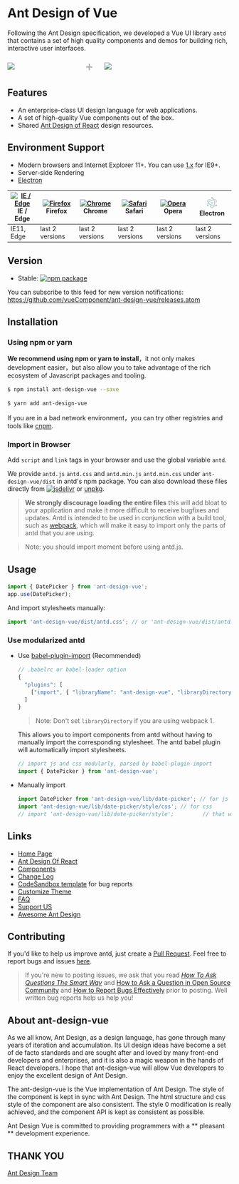 # Ant Design of Vue

Following the Ant Design specification, we developed a Vue UI library `antd` that contains a set of high quality components and demos for building rich, interactive user interfaces.

<div class="pic-plus">
  <img width="150" src="https://gw.alipayobjects.com/zos/rmsportal/KDpgvguMpGfqaHPjicRK.svg" />
  <span>+</span>
  <img width="160" src="https://qn.antdv.com/vue.png" />
</div>

<style>
.pic-plus > * {
  display: inline-block !important;
  vertical-align: middle;
}
.pic-plus span {
  font-size: 30px;
  color: #aaa;
  margin: 0 20px;
}
</style>

## Features

- An enterprise-class UI design language for web applications.
- A set of high-quality Vue components out of the box.
- Shared [Ant Design of React](https://ant.design/docs/spec/introduce) design resources.

## Environment Support

- Modern browsers and Internet Explorer 11+. You can use [1.x](https://1x.antdv.com/) for IE9+.
- Server-side Rendering
- [Electron](https://electronjs.org/)

| [<img src="https://raw.githubusercontent.com/alrra/browser-logos/master/src/edge/edge_48x48.png" alt="IE / Edge" width="24px" height="24px" />](http://godban.github.io/browsers-support-badges/)</br>IE / Edge | [<img src="https://raw.githubusercontent.com/alrra/browser-logos/master/src/firefox/firefox_48x48.png" alt="Firefox" width="24px" height="24px" />](http://godban.github.io/browsers-support-badges/)</br>Firefox | [<img src="https://raw.githubusercontent.com/alrra/browser-logos/master/src/chrome/chrome_48x48.png" alt="Chrome" width="24px" height="24px" />](http://godban.github.io/browsers-support-badges/)</br>Chrome | [<img src="https://raw.githubusercontent.com/alrra/browser-logos/master/src/safari/safari_48x48.png" alt="Safari" width="24px" height="24px" />](http://godban.github.io/browsers-support-badges/)</br>Safari | [<img src="https://raw.githubusercontent.com/alrra/browser-logos/master/src/opera/opera_48x48.png" alt="Opera" width="24px" height="24px" />](http://godban.github.io/browsers-support-badges/)</br>Opera | [<img src="https://raw.githubusercontent.com/alrra/browser-logos/master/src/electron/electron_48x48.png" alt="Electron" width="24px" height="24px" />](http://godban.github.io/browsers-support-badges/)</br>Electron |
| --- | --- | --- | --- | --- | --- |
| IE11, Edge | last 2 versions | last 2 versions | last 2 versions | last 2 versions | last 2 versions |

## Version

- Stable: [![npm package](https://img.shields.io/npm/v/ant-design-vue.svg?style=flat-square)](https://www.npmjs.org/package/ant-design-vue)

You can subscribe to this feed for new version notifications: https://github.com/vueComponent/ant-design-vue/releases.atom

## Installation

### Using npm or yarn

**We recommend using npm or yarn to install**，it not only makes development easier，but also allow you to take advantage of the rich ecosystem of Javascript packages and tooling.

```bash
$ npm install ant-design-vue --save
```

```bash
$ yarn add ant-design-vue
```

If you are in a bad network environment，you can try other registries and tools like [cnpm](https://github.com/cnpm/cnpm).

### Import in Browser

Add `script` and `link` tags in your browser and use the global variable `antd`.

We provide `antd.js` `antd.css` and `antd.min.js` `antd.min.css` under `ant-design-vue/dist` in antd's npm package. You can also download these files directly from [![jsdelivr](https://data.jsdelivr.com/v1/package/npm/ant-design-vue/badge)](https://www.jsdelivr.com/package/npm/ant-design-vue) or [unpkg](https://unpkg.com/ant-design-vue/dist/).

> **We strongly discourage loading the entire files** this will add bloat to your application and make it more difficult to receive bugfixes and updates. Antd is intended to be used in conjunction with a build tool, such as [webpack](https://webpack.github.io/), which will make it easy to import only the parts of antd that you are using.

> Note: you should import moment before using antd.js.

## Usage

```jsx
import { DatePicker } from 'ant-design-vue';
app.use(DatePicker);
```

And import stylesheets manually:

```jsx
import 'ant-design-vue/dist/antd.css'; // or 'ant-design-vue/dist/antd.less'
```

### Use modularized antd

- Use [babel-plugin-import](https://github.com/ant-design/babel-plugin-import) (Recommended)

  ```js
  // .babelrc or babel-loader option
  {
    "plugins": [
      ["import", { "libraryName": "ant-design-vue", "libraryDirectory": "es", "style": "css" }] // `style: true` for less
    ]
  }
  ```

  > Note: Don't set `libraryDirectory` if you are using webpack 1.

  This allows you to import components from antd without having to manually import the corresponding stylesheet. The antd babel plugin will automatically import stylesheets.

  ```jsx
  // import js and css modularly, parsed by babel-plugin-import
  import { DatePicker } from 'ant-design-vue';
  ```

- Manually import

  ```jsx
  import DatePicker from 'ant-design-vue/lib/date-picker'; // for js
  import 'ant-design-vue/lib/date-picker/style/css'; // for css
  // import 'ant-design-vue/lib/date-picker/style';         // that will import less
  ```

## Links

- [Home Page](https://www.antdv.com/)
- [Ant Design Of React](https://ant.design/)
- [Components](https://www.antdv.com/docs/vue/introduce)
- [Change Log](/docs/vue/changelog)
- [CodeSandbox template](https://codesandbox.io/s/agitated-franklin-1w72v) for bug reports
- [Customize Theme](/docs/vue/customize-theme)
- [FAQ](/docs/vue/faq)
- [Support US](/docs/vue/sponsor)
- [Awesome Ant Design](https://github.com/vueComponent/ant-design-vue-awesome)

## Contributing

If you'd like to help us improve antd, just create a [Pull Request](https://github.com/vueComponent/ant-design-vue/pulls). Feel free to report bugs and issues [here](https://vuecomponent.github.io/issue-helper/).

> If you're new to posting issues, we ask that you read [_How To Ask Questions The Smart Way_](http://www.catb.org/~esr/faqs/smart-questions.html) and [How to Ask a Question in Open Source Community](https://github.com/seajs/seajs/issues/545) and [How to Report Bugs Effectively](http://www.chiark.greenend.org.uk/~sgtatham/bugs.html) prior to posting. Well written bug reports help us help you!

## About ant-design-vue

As we all know, Ant Design, as a design language, has gone through many years of iteration and accumulation. Its UI design ideas have become a set of de facto standards and are sought after and loved by many front-end developers and enterprises, and it is also a magic weapon in the hands of React developers. I hope that ant-design-vue will allow Vue developers to enjoy the excellent design of Ant Design.

The ant-design-vue is the Vue implementation of Ant Design. The style of the component is kept in sync with Ant Design. The html structure and css style of the component are also consistent. The style 0 modification is really achieved, and the component API is kept as consistent as possible.

Ant Design Vue is committed to providing programmers with a ** pleasant ** development experience.

## THANK YOU

[Ant Design Team](https://github.com/ant-design/ant-design/blob/master/AUTHORS.txt)
